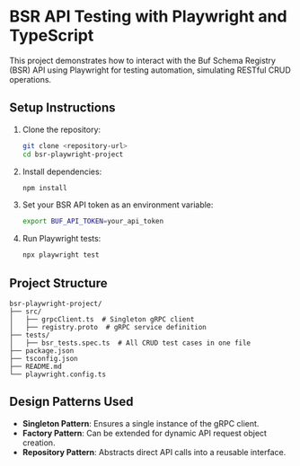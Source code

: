 # BSR API Testing with Playwright and TypeScript

This project demonstrates how to interact with the Buf Schema Registry (BSR) API using Playwright for testing automation, simulating RESTful CRUD operations.

## Setup Instructions

1. Clone the repository:
    ```bash
    git clone <repository-url>
    cd bsr-playwright-project
    ```

2. Install dependencies:
    ```bash
    npm install
    ```

3. Set your BSR API token as an environment variable:
    ```bash
    export BUF_API_TOKEN=your_api_token
    ```

4. Run Playwright tests:
    ```bash
    npx playwright test
    ```

## Project Structure

```
bsr-playwright-project/
├── src/
│   ├── grpcClient.ts  # Singleton gRPC client
│   ├── registry.proto  # gRPC service definition
├── tests/
│   ├── bsr_tests.spec.ts  # All CRUD test cases in one file
├── package.json
├── tsconfig.json
├── README.md
└── playwright.config.ts
```

## Design Patterns Used
- **Singleton Pattern**: Ensures a single instance of the gRPC client.
- **Factory Pattern**: Can be extended for dynamic API request object creation.
- **Repository Pattern**: Abstracts direct API calls into a reusable interface.
